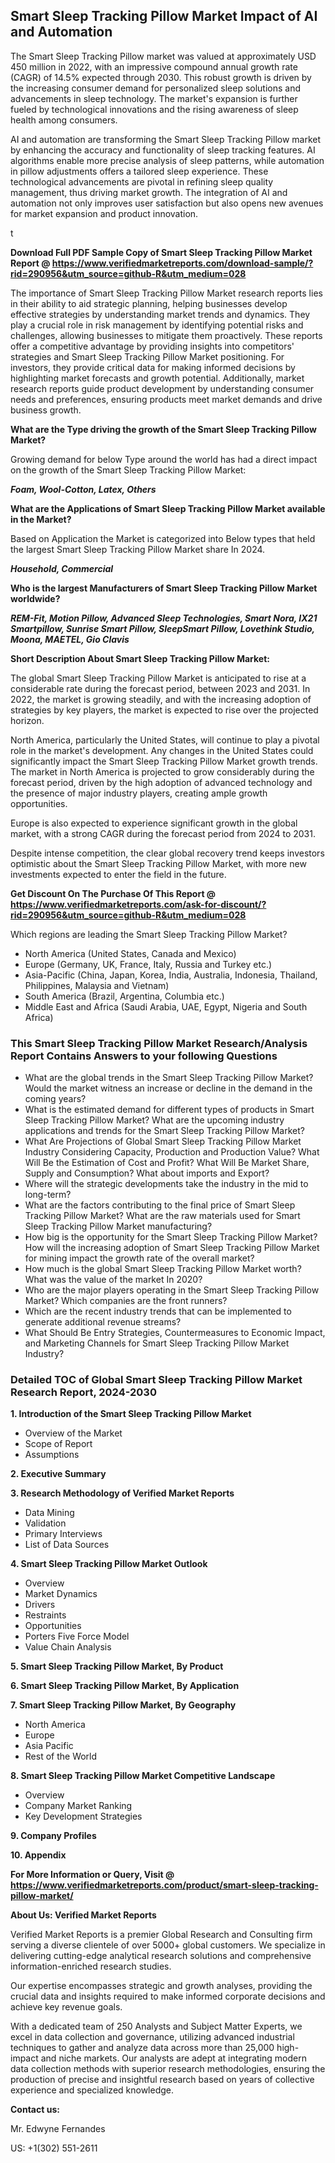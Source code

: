 <h2>Smart Sleep Tracking Pillow Market Impact of AI and Automation</h2><p>The Smart Sleep Tracking Pillow market was valued at approximately USD 450 million in 2022, with an impressive compound annual growth rate (CAGR) of 14.5% expected through 2030. This robust growth is driven by the increasing consumer demand for personalized sleep solutions and advancements in sleep technology. The market's expansion is further fueled by technological innovations and the rising awareness of sleep health among consumers.</p><p>AI and automation are transforming the Smart Sleep Tracking Pillow market by enhancing the accuracy and functionality of sleep tracking features. AI algorithms enable more precise analysis of sleep patterns, while automation in pillow adjustments offers a tailored sleep experience. These technological advancements are pivotal in refining sleep quality management, thus driving market growth. The integration of AI and automation not only improves user satisfaction but also opens new avenues for market expansion and product innovation.</p>t</p><p id="" class=""><strong>Download Full PDF Sample Copy of Smart Sleep Tracking Pillow Market Report @ <a href="https://www.verifiedmarketreports.com/download-sample/?rid=290956&utm_source=github-R&utm_medium=028" target="_blank">https://www.verifiedmarketreports.com/download-sample/?rid=290956&utm_source=github-R&utm_medium=028</a></strong></p><p>The importance of&nbsp;Smart Sleep Tracking Pillow Market research reports lies in their ability to aid strategic planning, helping businesses develop effective strategies by understanding market trends and dynamics. They play a crucial role in risk management by identifying potential risks and challenges, allowing businesses to mitigate them proactively. These reports offer a competitive advantage by providing insights into competitors' strategies and Smart Sleep Tracking Pillow Market positioning. For investors, they provide critical data for making informed decisions by highlighting market forecasts and growth potential. Additionally, market research reports guide product development by understanding consumer needs and preferences, ensuring products meet market demands and drive business growth.</p><p><strong>What are the&nbsp;Type driving the growth of the Smart Sleep Tracking Pillow Market?</strong></p><p id="" class="">Growing demand for below Type around the world has had a direct impact on the growth of the Smart Sleep Tracking Pillow Market:</p><em><strong>Foam, Wool-Cotton, Latex, Others</strong></em></p><strong>What are the&nbsp;Applications&nbsp;of Smart Sleep Tracking Pillow Market available in the Market?</strong></p><p id="" class="">Based on Application the Market is categorized into Below types that held the largest Smart Sleep Tracking Pillow Market share In 2024.</p><em><strong>Household, Commercial</strong></em></p><strong>Who is the largest Manufacturers of Smart Sleep Tracking Pillow Market worldwide?</strong></p><p><em><strong>REM-Fit, Motion Pillow, Advanced Sleep Technologies, Smart Nora, IX21 Smartpillow, Sunrise Smart Pillow, SleepSmart Pillow, Lovethink Studio, Moona, MAETEL, Gio Clavis</strong></em></p><p id="" class=""><strong>Short Description About Smart Sleep Tracking Pillow Market:</strong></p><p>The global Smart Sleep Tracking Pillow Market is anticipated to rise at a considerable rate during the forecast period, between 2023 and 2031. In 2022, the market is growing steadily, and with the increasing adoption of strategies by key players, the market is expected to rise over the projected horizon.</p><p>North America, particularly the United States, will continue to play a pivotal role in the market's development. Any changes in the United States could significantly impact the Smart Sleep Tracking Pillow Market growth trends. The market in North America is projected to grow considerably during the forecast period, driven by the high adoption of advanced technology and the presence of major industry players, creating ample growth opportunities.</p><p>Europe is also expected to experience significant growth in the global market, with a strong CAGR during the forecast period from 2024 to 2031.</p><p>Despite intense competition, the clear global recovery trend keeps investors optimistic about the Smart Sleep Tracking Pillow Market, with more new investments expected to enter the field in the future.</p><p id="" class=""><strong>Get Discount On The Purchase Of This Report @ <a href="https://www.verifiedmarketreports.com/ask-for-discount/?rid=290956&utm_source=github-R&utm_medium=028" target="_blank">https://www.verifiedmarketreports.com/ask-for-discount/?rid=290956&utm_source=github-R&utm_medium=028</a></strong></p>Which regions are leading the Smart Sleep Tracking Pillow Market?</p><ul><li>North America (United States, Canada and Mexico)</li><li>Europe (Germany, UK, France, Italy, Russia and Turkey etc.)</li><li>Asia-Pacific (China, Japan, Korea, India, Australia, Indonesia, Thailand, Philippines, Malaysia and Vietnam)</li><li>South America (Brazil, Argentina, Columbia etc.)</li><li>Middle East and Africa (Saudi Arabia, UAE, Egypt, Nigeria and South Africa)</li></ul><h3 id="" class="">This Smart Sleep Tracking Pillow Market Research/Analysis Report Contains Answers to your following Questions</h3><ul><li>What are the global trends in the Smart Sleep Tracking Pillow Market? Would the market witness an increase or decline in the demand in the coming years?</li><li>What is the estimated demand for different types of products in Smart Sleep Tracking Pillow Market? What are the upcoming industry applications and trends for the Smart Sleep Tracking Pillow Market?</li><li>What Are Projections of Global Smart Sleep Tracking Pillow Market Industry Considering Capacity, Production and Production Value? What Will Be the Estimation of Cost and Profit? What Will Be Market Share, Supply and Consumption? What about imports and Export?</li><li>Where will the strategic developments take the industry in the mid to long-term?</li><li>What are the factors contributing to the final price of Smart Sleep Tracking Pillow Market? What are the raw materials used for Smart Sleep Tracking Pillow Market manufacturing?</li><li>How big is the opportunity for the Smart Sleep Tracking Pillow Market? How will the increasing adoption of Smart Sleep Tracking Pillow Market for mining impact the growth rate of the overall market?</li><li>How much is the global Smart Sleep Tracking Pillow Market worth? What was the value of the market In 2020?</li><li>Who are the major players operating in the Smart Sleep Tracking Pillow Market? Which companies are the front runners?</li><li>Which are the recent industry trends that can be implemented to generate additional revenue streams?</li><li>What Should Be Entry Strategies, Countermeasures to Economic Impact, and Marketing Channels for Smart Sleep Tracking Pillow Market Industry?</li></ul><h3 id="" class="">Detailed TOC of Global Smart Sleep Tracking Pillow Market Research Report, 2024-2030</h3><p id="" class=""><strong>1. Introduction of the Smart Sleep Tracking Pillow Market</strong></p><ul><li>Overview of the Market</li><li>Scope of Report</li><li>Assumptions</li></ul><p id="" class=""><strong>2. Executive Summary</strong></p><p id="" class=""><strong>3. Research Methodology of Verified Market Reports</strong></p><ul><li>Data Mining</li><li>Validation</li><li>Primary Interviews</li><li>List of Data Sources</li></ul><p id="" class=""><strong>4. Smart Sleep Tracking Pillow Market Outlook</strong></p><ul><li>Overview</li><li>Market Dynamics</li><li>Drivers</li><li>Restraints</li><li>Opportunities</li><li>Porters Five Force Model</li><li>Value Chain Analysis</li></ul><p id="" class=""><strong>5. Smart Sleep Tracking Pillow Market, By Product</strong></p><p id="" class=""><strong>6. Smart Sleep Tracking Pillow Market, By Application</strong></p><p id="" class=""><strong>7. Smart Sleep Tracking Pillow Market, By Geography</strong></p><ul><li>North America</li><li>Europe</li><li>Asia Pacific</li><li>Rest of the World</li></ul><p id="" class=""><strong>8. Smart Sleep Tracking Pillow Market Competitive Landscape</strong></p><ul><li>Overview</li><li>Company Market Ranking</li><li>Key Development Strategies</li></ul><p id="" class=""><strong>9. Company Profiles</strong></p><p id="" class=""><strong>10. Appendix</strong></p><p id="" class=""><strong>For More Information or Query, Visit @ <a href="https://www.verifiedmarketreports.com/product/smart-sleep-tracking-pillow-market/" target="_blank">https://www.verifiedmarketreports.com/product/smart-sleep-tracking-pillow-market/</a></strong></p><p id="" class=""><strong>About Us: Verified Market Reports</strong></p><p id="" class="">Verified Market Reports is a premier Global Research and Consulting firm serving a diverse clientele of over 5000+ global customers. We specialize in delivering cutting-edge analytical research solutions and comprehensive information-enriched research studies.</p><p id="" class="">Our expertise encompasses strategic and growth analyses, providing the crucial data and insights required to make informed corporate decisions and achieve key revenue goals.</p><p id="" class="">With a dedicated team of 250 Analysts and Subject Matter Experts, we excel in data collection and governance, utilizing advanced industrial techniques to gather and analyze data across more than 25,000 high-impact and niche markets. Our analysts are adept at integrating modern data collection methods with superior research methodologies, ensuring the production of precise and insightful research based on years of collective experience and specialized knowledge.</p><p id="" class=""><strong>Contact us:</strong></p><p id="" class="">Mr. Edwyne Fernandes</p><p id="" class="">US: +1(302) 551-2611</p>